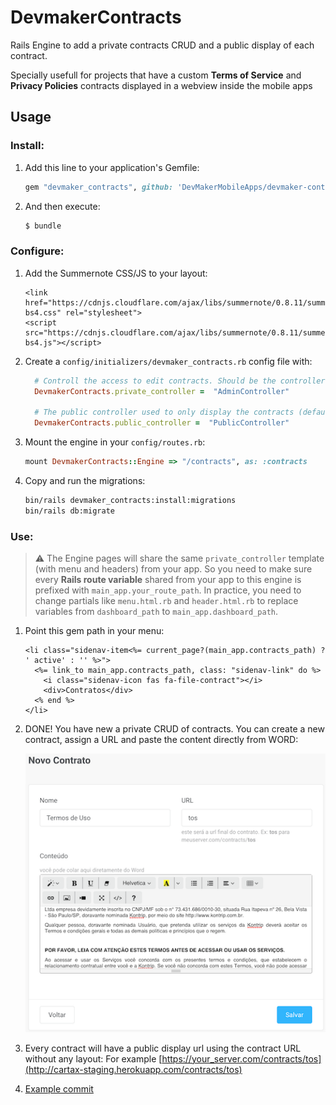 # DevmakerContracts
Rails Engine to add a private contracts CRUD and a public display of each contract.

Specially usefull for projects that have a custom **Terms of Service** and **Privacy Policies** contracts displayed in a webview inside the mobile apps

## Usage
### Install:
1. Add this line to your application's Gemfile:
    ```ruby
    gem "devmaker_contracts", github: 'DevMakerMobileApps/devmaker-contracts'
    ```
1. And then execute:
    ```bash
    $ bundle
    ```

### Configure:
1. Add the Summernote CSS/JS to your layout:
    ```
    <link href="https://cdnjs.cloudflare.com/ajax/libs/summernote/0.8.11/summernote-bs4.css" rel="stylesheet">
    <script src="https://cdnjs.cloudflare.com/ajax/libs/summernote/0.8.11/summernote-bs4.js"></script>
    ```
1. Create a `config/initializers/devmaker_contracts.rb` config file with:
    ```ruby
      # Controll the access to edit contracts. Should be the controller that restrict access.
      DevmakerContracts.private_controller =  "AdminController"

      # The public controller used to only display the contracts (defaults to ApplicationController)
      DevmakerContracts.public_controller =  "PublicController"
    ```

1. Mount the engine in your `config/routes.rb`:
    ```ruby
    mount DevmakerContracts::Engine => "/contracts", as: :contracts
    ```

1. Copy and run the migrations:
    ```bash
    bin/rails devmaker_contracts:install:migrations
    bin/rails db:migrate
    ```

### Use:

>:warning: The Engine pages will share the same `private_controller` template (with menu and headers) from your app. So you need to make sure every **Rails route variable** shared from your app to this engine is prefixed with `main_app.your_route_path`.
In practice, you need to change partials like `menu.html.rb` and `header.html.rb` to replace variables from `dashboard_path` to `main_app.dashboard_path`.


1. Point this gem path in your menu:
    ```erb
    <li class="sidenav-item<%= current_page?(main_app.contracts_path) ? ' active' : '' %>">
      <%= link_to main_app.contracts_path, class: "sidenav-link" do %>
        <i class="sidenav-icon fas fa-file-contract"></i>
        <div>Contratos</div>
      <% end %>
    </li>
    ```

1. DONE! You have new a private CRUD of contracts. You can create a new contract, assign a URL and paste the content directly from WORD:

    ![new_contract_form](docs/imgs/new_contract_form.png)

1. Every contract will have a public display url using the contract URL without any layout: For example [https://your_server.com/contracts/tos](http://cartax-staging.herokuapp.com/contracts/tos)

1. [Example commit](https://gitlab.com/devmaker-mobile-apps/rails/cartax/commit/74d8c921c809368323a7c83177195eb96d956ac0)

